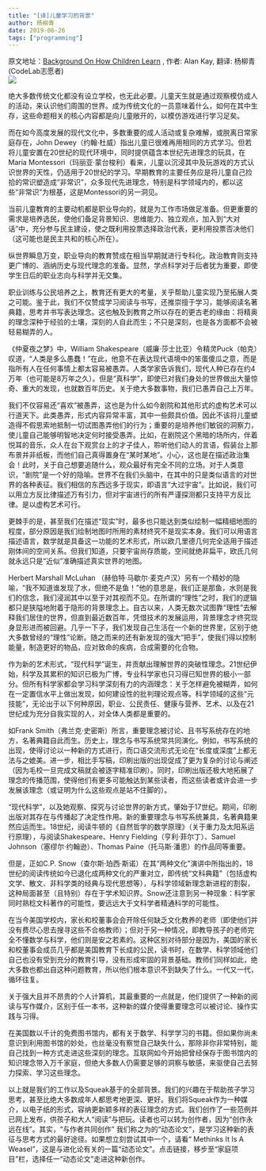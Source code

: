 ```yaml
---
title: "[译]儿童学习的背景"
author: 杨柳青
date: 2019-06-26
tags: ["programming"]
---
```


<!--转载自 适应bootstrap的-->
<div class="alert alert-success">原文地址：<a href="http://www.squeakland.org/resources/articles/article.jsp?id=1003">Background On How Children Learn</a>
, 作者: Alan Kay, 翻译: 杨柳青(CodeLab志愿者)
</div>

<img class="img-responsive" src="http://wwj-fig-bed.just4fun.site/child_learn_60c65659.png" />



绝大多数传统文化都没有设立学校，也无此必要。儿童天生就是通过观察模仿成人的活动，来认识他们周围的世界。成为传统文化的一员意味着什么，如何在其中生存，这些命题相关的核心内容都是向儿童敞开的，以模仿游戏进行学习足矣。

<!--more-->

而在如今高度发展的现代文化中，多数重要的成人活动或复杂难解，或脱离日常家庭存在，John Dewey（约翰·杜威）指出儿童已很难再用相同的方式学习。但若将儿童安置在20世纪的现代环境中，同时提供蕴含本世纪先进理念的玩具，在Maria Montessori（玛丽亚·蒙台梭利）看来，儿童以沉浸其中及玩游戏的方式认识世界的天性，仍适用于20世纪的学习。早期教育的主要任务应是将儿童自己捡拾的常识塑造成“非常识”，众多现代先进理念，特别是科学领域内的，都以这些“非常识”为根基，这是Montessori的另一洞见。

当前儿童教育的主要动机都是职业导向的，就是为工作市场做足准备。但更重要的需求是培养选民，使他们备足背景知识、思维能力、独立观点，加入到“大对话”中，充分参与民主建设，使之既利用投票选择政治代表，更利用投票否决他们（这可能也是民主共和的核心所在）。

纵世界瞬息万变，职业导向的教育赞成在相当早期就进行专科化。政治教育则支持更广博的、涵纳历史与现代理念的准备。显然，学点科学对于后者犹为重要，即使学生日后的职业志向与科学并无交集。

职业训练与公民培养之上，教育还有更大的考量，关乎帮助儿童实现乃至拓展人类之可能。鉴于此，我们不仅赞成学习阅读与书写，还推崇擅于学习，能够阅读名著典籍，思考并书写表达理念。这也触及到教育之所以存在的更古老的缘由：将精奥的理念深种于经验的土壤，深刻的人自此而生；不只是深刻，也是各方面都不会被轻易糊弄的人。

《仲夏夜之梦》中，William Shakespeare（威廉·莎士比亚）令精灵Puck（帕克）叹道，“人类是多么愚蠢！”在此，他意不在表达现代语境中的笨蛋傻瓜之意，而是指所有人在任何事情上都太容易被愚弄。人类学家告诉我们，现代人种已存在约4万年（也可能是8万年之久）。但是“真科学”，即使已对我们身处的世界做出大量惊奇、重大的发现，也就数百年历史。关于绝大多数事物，我们已愚弄自己上万年。

我们不仅容易还“喜欢”被愚弄，这也是为什么如今剧院和其他形式的虚构艺术可以行道天下。此类愚弄，形式内容异常丰富，其中一些颇具价值。因此不该将儿童塑造得不假思索地抵制一切试图愚弄他们的行为；重要的是培养他们敏锐的洞察力，使儿童自己能够明智地决定何时接受愚弄。比如，在剧院这个黑暗的场所内，伴着悦耳的音乐，众人在台下观赏台上的才子佳人，聆听他们动人的言语，假装台上那布景并非纸板，而他们自己真得置身在“某时某地”。小心，这也是在描述政治集会！此时，关于自己想要追随什么，观众最好有完全不同的立场。对于人类意识，“剧院”是一个好的隐喻。世界不在我们头脑中，在其中的只是类似语言的对世界的各种表征。我们相信的东西远多于现实，即语言“大过宇宙”。比如说，我们可以用立方反比律描述万有引力，但对宇宙进行的所有严谨探测都只支持平方反比律。是以虚构艺术可行。

更棘手的是，甚至我们在描述“现实”时，最多也只能达到类似绘制一幅精细地图的程度，部分原因是我们绘制地图时所用的素材终究不是现实本身。我们可以用语言描述语言，数学就是具备这一功能的艺术形式，所以欧几里德几何完全适用于描述刚体间的空间关系。但我们知道，只要宇宙尚存质能，空间就绝非扁平，欧氏几何就永远只是“近似”准确描述真实世界的地图。

Herbert Marshall McLuhan （赫伯特·马歇尔·麦克卢汉）另有一个精妙的隐喻，“我不知道谁发现了水，但绝不是鱼！”他的意思是，我们正是那鱼，水则是我们的信念，我们浸润其中以至于对其视而不见。在所谓的“理性”之时，我们的逻辑都只是狭隘地附着于隐形的背景理念上。自古以来，人类无数次试图靠“理性”去解释我们居住的世界，但直到最近数百年，凭借技术的发展运用，背景理念才终究现身显形进而被回避。几乎一下子，我们发现自己生活在一个新的世界里，区别于绝大多数曾经的“理性”论断。随之而来的还有新发现的强大“把手”，使我们得以控制能量，制造更好的物品，应对致命的疾病，合成需要的化合物。

作为新的艺术形式，“现代科学”诞生，并贡献出理解世界的突破性理念。21世纪伊始，科学及其累积的知识已极为广博，专业科学家也只习得已知世界的极小一部分。但所有科学家都会学习科学深刻有力的内涵理念：关于怎样避免被糊弄，如何在一定置信水平上做出发现，如何建设性的批判理论观点等。科学领域的这些“元技能”，无论出于以下何种原因，职业、公民责任、健康与营养、艺术、以及在21世纪成为充分自我实现的人，对全体人类都是重要的。

如Frank Smith（弗兰克·史密斯）所言，重要理念被讨论、且书写系统存在的地方，名著典籍自此而生。历史上，理念与书写系统常共同演化。例如，书写系统的出现，使得讨论以一种新的方式进行，而口语交流形式无论在“长度或深度”上都无法与之媲美。进一步，相比手写稿，印刷出版的出现促成了更为复杂的讨论与阐述（因为毛校一旦完成文稿就会被逐字精准印刷）。同时，印刷出版还极大地拓展了理念的传播范围，使得他们有更多可能触达到某些读者，而这些读者或许会进一步发展该理念（或证明为什么这些观点是站不住脚的）。

“现代科学”，以及她观察、探究与讨论世界的新方式，肇始于17世纪。期间，印刷出版对其存在与传播起了决定性作用。新的重要理念与书写系统兼具，名著典籍果然应运而生。18世纪，阅读牛顿的《自然哲学的数学原理》（关于重力及太阳系运行原理），与阅读Shakespeare、Henry Fielding（亨利·菲尔丁）、Samuel Johnson（塞缪尔·约翰逊）、Thomas Paine（托马斯·潘恩）的作品同等重要。

但是，正如C.P. Snow（查尔斯·珀西·斯诺）在其“两种文化”演讲中所指出的，18世纪的阅读传统如今已退化成两种文化的严重对立，即传统“文科典籍”（包括虚构文学、散文、非科学类的经典与现代思想等），与科学领域新理念新进程的割裂，这种局面甚至（且特别）存在于学术知识界。Snow还注意到另一种现象：科学家同时熟稔文科著作的可能性，要远远大于文科学者精通科学的可能性。

在当今美国学校内，家长和校董事会会开除任何缺乏文化教养的老师（即使他们并没有费尽心思去搜寻这些不合格教师）；但对于另一种情况，即教导孩子的老师完全不懂数学与科学，他们则是安之若素的。这种区别对待部分是因为，美国的家长和校董事会成员几乎都是美国教育下长成的公民，读书时，在数学、科学领域他们自己也没有受到充分的教育引导，没有形成牢固的背景基础。教师们同样如此，绝大多数也都出自这种问题教育，所以他们根本意识不到缺失了什么。一代又一代，循环往复。

关于强大且并不昂贵的个人计算机，其最重要的一点就是，他们提供了一种新的阅读与写作媒介，区别于任一本书，这种新的媒介使得重要理念可以被讨论、操作实践与习得。

在美国数以千计的免费图书馆内，都有关于数学、科学学习的书籍。但如果你尚未意识到利用图书馆的妙处，也丝毫没有察觉自己缺失什么，那除非你非常特别，能自己找到一种方式走进这些深刻的理念。互联网如今开始把曾经保存于图书馆内的知识理念带入万千家庭，但绝大多数人仍需要足够的洞察与敏感，来驱使自己去努力探索、学习这些理念。

以上就是我们的工作以及Squeak基于的全部背景。我们的兴趣在于帮助孩子学习思考，甚至比绝大多数成年人都思考地更深、更好。我们将Squeak作为一种媒介，以电子纸的形式，容纳更新颖多样的表征理念的方式。我们创作了一些范例并已网上发布，供孩子和大人“阅读”与把玩。读者也可以转为创作者，因为“创作永远在线”。其实，“与作者共同创作” 我们称之为的“动态论文”，是学习这种新的表征与思考方式的最好途径。如果想立刻尝试其中一个，请看“ Methinks It Is A Weasel”，这是与进化论有关的一篇“动态论文”。点击链接，移步至“家庭项目”栏，选择任一“动态论文”走进这种新创作。
